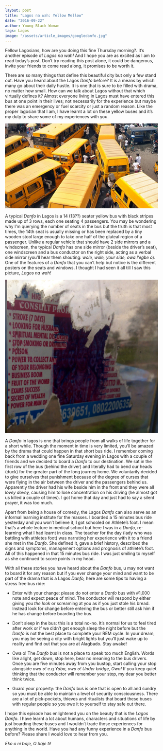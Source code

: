 ```yaml
---
layout: post
title: "Lagos na wah: Yellow Mellow"
date: "2016-09-22"
author: Young Black Woman
tags: Lagos
image: "/assets/article_images/googledanfo.jpg"
---
```


Fellow Lagosians, how are you doing this fine Thursday morning?. It’s another episode of *Lagos na wah!* And I hope you are as excited as I am to read today’s post. Don’t try reading this post alone, it could be dangerous, invite your friends to come read along, it promises to be worth it.

There are so many things that define this beautiful city but only a few stand out. Have you heard about the Lagos *Danfo* before? It is a means by which many go about their daily hustle. It is one that is sure to be filled with drama, no matter how small. How can we talk about Lagos without that which virtually defines it? Almost everyone living in Lagos must have entered this bus at one point in their lives; not necessarily for the experience but maybe there was an emergency or fuel scarcity or just a random reason. Like the proper lagosian that I am, I have learnt a lot on these yellow buses and it’s my duty to share some of my experiences with you.

![...eko for show.](/assets/article_images/Danfo1.jpg)

A typical *Danfo* in Lagos is a 14 (13??) seater yellow bus with black stripes made up of 3 rows, each one seating 4 passengers. You may be wondering why I’m querying the number of seats in the bus but the truth is that most times, the 14th seat is usually missing or has been replaced by a tiny wooden stool large enough to take one half of the gluteal region of a passenger. Unlike a regular vehicle that should have 2 side mirrors and a windscreen, the typical *Danfo* has one side mirror (beside the driver’s seat), one windscreen and a bus conductor on the right side, acting as a verbal side mirror (you’ll hear them shouting: *wole, wole, your side, owa l’egbe o*). One of the features of a *Danfo* that you can’t help but notice is the different posters on the seats and windows. I thought I had seen it all till I saw this picture, *Lagos na wah!*

![Behold, wonder drug of destiny!](/assets/article_images/danfoposter.jpg)

A *Danfo* in lagos is one that brings people from all walks of life together for a short while. Though the moment in time is very limited, you’ll be amazed by the drama that could happen in that short bus ride. I remember coming back from a wedding one fine Saturday evening in Lagos with a couple of friends and we decided to board a *Danfo* to our destination. We sat in the first row of the bus (behind the driver) and literally had to bend our heads (duck) for the greater part of the long journey home. We voluntarily decided to give ourselves that punishment because of the degree of curses that were flying in the air between the driver and the passengers behind us. Apparently the driver had his wife beside him in the front and they were all *lovey dovey,* causing him to lose concentration on his driving (he almost got us killed a couple of times). I got home that day and just had to say a silent prayer, it was too much.

Apart from being a house of comedy, the Lagos *Danfo* can also serve as an informal learning institute for the masses. I boarded a 15 minutes bus ride yesterday and you won’t believe it, I got schooled on Athlete’s foot. I mean that’s a whole lecture in medical school but here I was in a *Danfo,* re-learning what I had learnt in class. The teacher for the day (lady who was battling with athletes foot) was narrating her experience with it to a friend she met in the *Danfo.* She defined it, gave a brief history, described the signs and symptoms, management options and prognosis of athlete’s foot. All of this happened in that 15 minutes bus ride. I was just smiling to myself as she continued to score points in my head.

With all these stories you have heard about the *Danfo* bus, u may not want to board it for any reason but if you ever change your mind and want to be part of the drama that is a Lagos *Danfo,* here are some tips to having a stress free bus ride:

- Enter with your change: please do not enter a *Danfo* bus with #1,000 note and expect peace of mind. The conductor will respond by either giving you *the look* or screaming at you as if you just stole his bread. Instead look for change before entering the bus or better still ask him if he has change before boarding the bus.

- Don’t sleep in the bus: this is a total no-no. It’s normal for us to feel tired after work or if we didn’t get enough sleep the night before but the *Danfo* is not the best place to complete your REM cycle. In your dream, you may be seeing a city with bright lights but you’ll just wake up to reality and find out that you are at Alagbado. Stay awake!

- Owa o! The *Danfo* bus is not a place to speak too much English. Words like alight, get down, stop here, bear no meaning to the bus drivers. Once you are five minutes away from you bustop, start calling your stop alongside *owa o!* e.g *Yaba, owa o! Under bridge, Owa!* If you keep quiet thinking that the conductor will remember your stop, my dear you better think twice.

- Guard your property: the *Danfo* bus is one that is open to all and sundry so you must be able to maintain a level of security consciousness. There are a lot of pick-pockets, thieves and ritualists that board these buses with regular people so you owe it to yourself to stay safe out there.


I hope this episode has enlightened you on the beauty that is the *Lagos Danfo*. I have learnt a lot about humans, characters and situations of life by just boarding these buses and I wouldn’t trade those experiences for anything in the world. Have you had any funny experience in a *Danfo* bus before? Please share I would love to hear from you.

*Eko o ni baje, O baje ti!*
